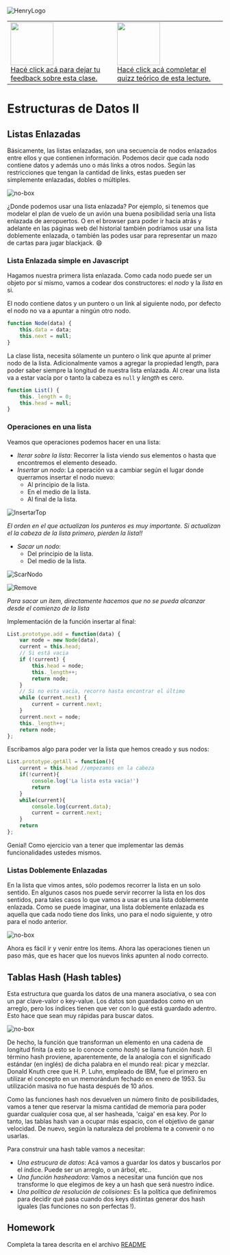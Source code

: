 ![HenryLogo](https://d31uz8lwfmyn8g.cloudfront.net/Assets/logo-henry-white-lg.png)

<table class="hide" width="100%" style='table-layout:fixed;'>
  <tr>
    <td>
      <a href="https://airtable.com/shr5KEX8NFdrG14j9?prefill_clase=04-EstructuraDeDatos-II">
      <img src="https://static.thenounproject.com/png/204643-200.png" width="100"/>
      <br>
      Hacé click acá para dejar tu feedback sobre esta clase.
      </a>
    </td>
      <td>
      <a href="https://quiz.soyhenry.com/evaluation/new/606eed05656c8d23c2e60efa">
        <img src="https://upload.wikimedia.org/wikipedia/commons/thumb/1/1f/HSQuiz.svg/768px-HSQuiz.svg.png" width="100" height="100"/>
        <br>
        Hacé click acá completar el quizz teórico de esta lecture.
      </a>
  </td>
  </tr>
</table>

# Estructuras de Datos II

## Listas Enlazadas

Básicamente, las listas enlazadas, son una secuencia de nodos enlazados entre ellos y que contienen información. Podemos decir que cada nodo contiene datos y además uno o más links a otros nodos. Según las restricciones que tengan la cantidad de links, estas pueden ser simplemente enlazadas, dobles o múltiples.

![no-box](../_src/assets/04-EstructuraDeDatos-I/singlelist.png)

¿Donde podemos usar una lista enlazada? Por ejemplo, si tenemos que modelar el plan de vuelo de un avión una buena posibilidad sería una lista enlazada de aeropuertos. O en el browser para poder ir hacia atrás y adelante en las páginas web del historial también podríamos usar una lista doblemente enlazada, o también las podes usar para representar un mazo de cartas para jugar blackjack. :smile:

### Lista Enlazada simple en Javascript

Hagamos nuestra primera lista enlazada.
Como cada nodo puede ser un objeto por sí mismo, vamos a codear dos constructores: el _nodo_ y la _lista_ en si.

El nodo contiene datos y un puntero o un link al siguiente nodo, por defecto el nodo no va a apuntar a ningún otro nodo.

```javascript
function Node(data) {
    this.data = data;
    this.next = null;
}
```

La clase lista, necesita sólamente un puntero o link que apunte al primer nodo de la lista. Adicionalmente vamos a agregar la propiedad length, para poder saber siempre la longitud de nuestra lista enlazada. Al crear una lista va a estar vacía por o tanto la cabeza es `null` y _length_ es cero.

```javascript
function List() {
    this._length = 0;
    this.head = null;
}
```

### Operaciones en una lista

Veamos que operaciones podemos hacer en una lista:

* _Iterar sobre la lista_: Recorrer la lista viendo sus elementos o hasta que encontremos el elemento deseado.
* _Insertar un nodo_: La operación va a cambiar según el lugar donde querramos insertar el nodo nuevo:
  * Al principio de la lista.
  * En el medio de la lista.
  * Al final de la lista.

![InsertarTop](../_src/assets/04-EstructuraDeDatos-I/listAdd.gif)

_El orden en el que actualizan los punteros es muy importante. Si actualizan el la cabeza de la lista primero, pierden la lista!!_

* _Sacar un nodo_:
  * Del principio de la lista.
  * Del medio de la lista.

![ScarNodo](../_src/assets/04-EstructuraDeDatos-I/listaRemove.gif)

![Remove](../_src/assets/04-EstructuraDeDatos-I/listaRemove.png)

_Para sacar un item, directamente hacemos que no se pueda alcanzar desde el comienzo de la lista_

Implementación de la función insertar al final:

```javascript
List.prototype.add = function(data) {
    var node = new Node(data),
    current = this.head;
    // Si está vacia
    if (!current) {
        this.head = node;
        this._length++;
        return node;
    }
    // Si no esta vacia, recorro hasta encontrar el último
    while (current.next) {
        current = current.next;
    }
    current.next = node;
    this._length++;
    return node;
};
```

Escribamos algo para poder ver la lista que hemos creado y sus nodos:

```javascript
List.prototype.getAll = function(){
    current = this.head //empezamos en la cabeza
    if(!current){
        console.log('La lista esta vacia!')
        return
    }
    while(current){
        console.log(current.data);
        current = current.next;
    }
    return
};
```

Genial! Como ejercicio van a tener que implementar las demás funcionalidades ustedes mismos.

### Listas Doblemente Enlazadas

En la lista que vimos antes, sólo podemos recorrer la lista en un solo sentido. En algunos casos nos puede servir recorrer la lista en los dos sentidos, para tales casos lo que vamos a usar es una lista doblemente enlazada.
Como se puede imaginar, una lista doblemente enlazada es aquella que cada nodo tiene dos links, uno para el nodo siguiente, y otro para el nodo anterior.

![no-box](../_src/assets/04-EstructuraDeDatos-I/doueblelist.png)

Ahora es fácil ir y venir entre los items. Ahora las operaciones tienen un paso más, que es hacer que los nuevos links apunten al nodo correcto.

## Tablas Hash (Hash tables)

Esta estructura que guarda los datos de una manera asociativa, o sea con un par clave-valor o key-value. Los datos son guardados como en un arreglo, pero los índices tienen que ver con lo qué está guardado adentro. Esto hace que sean muy rápidas para buscar datos.

![no-box](../_src/assets/04-EstructuraDeDatos-I/hashfunction.png)

De hecho, la función que transforman un elemento en una cadena de longitud finita (a esto se lo conoce como _hash_) se llama función _hash_. El término hash proviene, aparentemente, de la analogía con el significado estándar (en inglés) de dicha palabra en el mundo real: picar y mezclar. Donald Knuth cree que H. P. Luhn, empleado de IBM, fue el primero en utilizar el concepto en un memorándum fechado en enero de 1953. Su utilización masiva no fue hasta después de 10 años.

Como las funciones hash nos devuelven un número finito de posibilidades, vamos a tener que reservar la misma cantidad de memoria para poder guardar cualquier cosa que, al ser hasheada, 'caiga' en esa key. Por lo tanto, las tablas hash van a ocupar más espacio, con el objetivo de ganar velocidad. De nuevo, según la naturaleza del problema te a convenir o no usarlas.

Para construir una hash table vamos a necesitar:

* _Una estrucura de datos_:  Acá vamos a guardar los datos y buscarlos por el índice. Puede ser un arreglo, o un árbol, etc..
* _Una función hasheadora_: Vamos a necesitar una función que nos transforme lo que elegimos de key a un hash que será nuestro índice.
* _Una política de resolución de colisiones_: Es la política que definiremos para decidir qué pasa cuando dos keys distintas generar dos hash iguales (las funciones no son perfectas !).

## Homework

Completa la tarea descrita en el archivo [README](https://github.com/soyHenry/FT-M1/blob/master/05-EstructuraDeDatos-II/homework/README.md)
